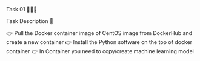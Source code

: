 Task 01 👨🏻‍💻

Task Description 📄

👉 Pull the Docker container image of CentOS image from DockerHub and create a new container
👉 Install the Python software on the top of docker container
👉 In Container you need to copy/create machine learning model
